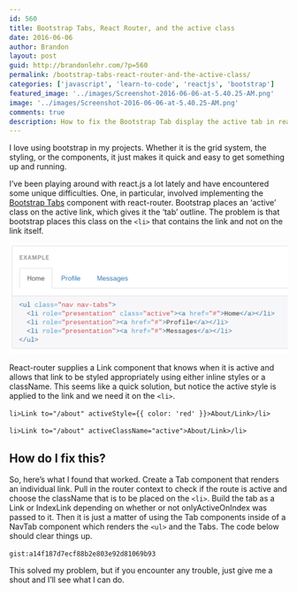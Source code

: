 ```yaml
---
id: 560
title: Bootstrap Tabs, React Router, and the active class
date: 2016-06-06
author: Brandon
layout: post
guid: http://brandonlehr.com/?p=560
permalink: /bootstrap-tabs-react-router-and-the-active-class/
categories: ['javascript', 'learn-to-code', 'reactjs', 'bootstrap']
featured_image: '../images/Screenshot-2016-06-06-at-5.40.25-AM.png'
image: '../images/Screenshot-2016-06-06-at-5.40.25-AM.png'
comments: true
description: How to fix the Bootstrap Tab display the active tab in reactjs.
---
```

I love using bootstrap in my projects. Whether it is the grid system, the styling, or the components, it just makes it quick and easy to get something up and running.

I&#8217;ve been playing around with react.js a lot lately and have encountered some unique difficulties. One, in particular, involved implementing the [Bootstrap Tabs](http://getbootstrap.com/components/#nav-tabs) component with react-router. Bootstrap places an &#8216;active&#8217; class on the active link, which gives it the &#8216;tab&#8217; outline. The problem is that bootstrap places this class on the `<li>` that contains the link and not on the link itself.

![image of Bootstrap tabs](../images/Screenshot-2016-06-06-at-5.40.25-AM.png)


React-router supplies a Link component that knows when it is active and allows that link to be styled appropriately using either inline styles or a className. This seems like a quick solution, but notice the active style is applied to the link and we need it on the `<li>`.


`li>Link to="/about" activeStyle={{ color: 'red' }}>About/Link>/li>`


`li>Link to="/about" activeClassName="active">About/Link>/li>`


## How do I fix this?

So, here&#8217;s what I found that worked. Create a Tab component that renders an individual link. Pull in the router context to check if the route is active and choose the className that is to be placed on the `<li>`. Build the tab as a Link or IndexLink depending on whether or not onlyActiveOnIndex was passed to it. Then it is just a matter of using the Tab components inside of a NavTab component which renders the `<ul>` and the Tabs. The code below should clear things up.

`gist:a14f187d7ecf88b2e803e92d81069b93`

This solved my problem, but if you encounter any trouble, just give me a shout and I&#8217;ll see what I can do.
